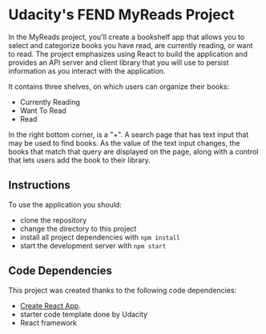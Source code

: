 # Udacity's FEND MyReads Project

In the MyReads project, you'll create a bookshelf app that allows you to select and categorize books you have read, are currently reading, or want to read. The project emphasizes using React to build the application and provides an API server and client library that you will use to persist information as you interact with the application.

It contains three shelves, on which users can organize their books:
* Currently Reading
* Want To Read
* Read

In the right bottom corner, is a "+". A search page that has text input that may be used to find books. As the value of the text input changes, the books that match that query are displayed on the page, along with a control that lets users add the book to their library.

## Instructions

To use the application you should:

* clone the repository 
* change the directory to this project
* install all project dependencies with `npm install`
* start the development server with `npm start`


## Code Dependencies

This project was created thanks to the following code dependencies:
* [Create React App](https://github.com/facebookincubator/create-react-app).
* starter code template done by Udacity
* React framework 
